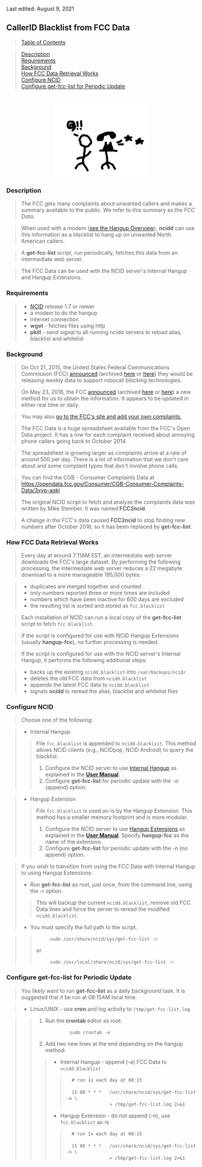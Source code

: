 <!-- FCCData.md - Removable HEADER Start -->

<style>
th {
   white-space: nowrap;
}

table, th, td {
   padding: 6px 13px;
   border: 1px solid #DDD;
   border-collapse: collapse;
   border-spacing: 0px;
}
</style>

Last edited: August 9, 2021

<!-- Removable HEADER End -->

## <a name="fccdata_top"></a> CallerID Blacklist from FCC Data

> [Table of Contents](#doc_top)

> [Description](#fccdata_des)   
> [Requirements](#fccdata_req)   
> [Background](#fccdata_back)   
> [How FCC Data Retrieval Works](#fccdata_script)   
> [Configure NCID](#fccdata_config-ncid)   
> [Configure get-fcc-list for Periodic Update](#fccdata_crontab)   

# <center>![Angry stick figure](images/FCCData.png "This guy is unhappy about having gotten up from the couch for a telemarketer")</center>


### <a name="fccdata_des"></a> Description

> The FCC gets many complaints about unwanted callers and makes a summary
  available to the public. We refer to this summary as the *FCC Data*.

> When used with a modem ([see the Hangup Overview](#hangup_ov)), **ncidd** 
  can use this information as a blacklist to hang up on unwanted North 
  American callers.

> A **get-fcc-list** script, run periodically, fetches this data from an 
  intermediate web server.

> The FCC Data can be used with the NCID server's Internal Hangup and 
  Hangup Extensions.


### <a name="fccdata_req"></a> Requirements

> - [NCID](ncid/ncid.html) release 1.7 or newer
> - a modem to do the hangup
> - internet connection
> - **wget** -  fetches files using http
> - **pkill** - send signal to all running ncidd servers to reload alias, 
    blacklist and whitelist

### <a name="fccdata_back"></a> Background

> On Oct 21, 2015, the United States Federal Communications Commission (FCC)
 [announced](https://www.fcc.gov/document/fcc-releasing-data-support-robocall-blocking-technologies)
 (archived [here](http://archive.is/https://www.fcc.gov/document/fcc-releasing-data-support-robocall-blocking-technologies) or [here](http://archive.is/sMhIQ))
 they would be releasing weekly data to support robocall blocking technologies. 
 
> On May 23, 2016, the FCC
 [announced](https://consumercomplaints.fcc.gov/hc/en-us/articles/205239443-Data-on-Unwanted-Calls)
 (archived [here](http://archive.is/https://consumercomplaints.fcc.gov/hc/en-us/articles/205239443-Data-on-Unwanted-Calls) or [here](http://archive.is/xv2S6))
   a new method for us to obtain the information.
  It appears to be updated in either real time or daily.

> You may also 
[go to the FCC's site and add your own complaints.](https://consumercomplaints.fcc.gov/hc/en-us/articles/115002234203-Unwanted-Calls)

> The FCC Data is a huge spreadsheet available from the FCC's Open Data
  project. It has a row for each complaint received about annoying phone 
  callers going back to October 2014.

> The spreadsheet is growing larger as complaints arrive at a rate of 
  around 500 per day. There is a lot of information that we don't care 
  about and some complaint types that don't involve phone calls.

>You can find the CGB - Consumer Complaints Data at
<https://opendata.fcc.gov/Consumer/CGB-Consumer-Complaints-Data/3xyp-aqkj>
	
> The original NCID script to fetch and analyze the complaints data was 
  written by Mike Stember. It was named **FCC2ncid**.
  
> A change in the FCC's data caused **FCC2ncid** to stop finding new 
  numbers after October 2016, so it has been replaced by **get-fcc-list**.

### <a name="fccdata_script"></a> How FCC Data Retrieval Works

> Every day at around 7:11AM EST, an intermediate web server downloads the
  FCC's large dataset. By performing the following
  processing, the intermediate  web server reduces 
  a 22 megabyte download to a more manageable 
  195,000 bytes:

> - duplicates are merged together and counted
> - only numbers reported three or more times are included
> - numbers which have been inactive for 600 days are excluded
> - the resulting list is sorted and stored as `fcc.blacklist`

> Each installation of NCID can run a local copy of the **get-fcc-list** 
  script to fetch `fcc.blacklist`. 

> If the script is configured for use with NCID Hangup Extensions 
  (usually **hangup-fcc**), no further processing is needed.

> If the script is configured for use with the NCID server's Internal 
  Hangup, it performs the following additional steps:

> - backs up the existing `ncidd.blacklist` into `/var/backups/ncid/`
> - deletes the old FCC data from `ncidd.blacklist`
> - appends the latest FCC data to `ncidd.blacklist`
> - signals **ncidd** to reread the alias, blacklist and whitelist files

### <a name="fccdata_config-ncid"></a> Configure NCID

> Choose one of the following:

> - Internal Hangup  
>
>> File `fcc.blacklist` is appended to `ncidd.blacklist`. This method 
   allows NCID clients (e.g., NCIDpop, NCID Android) to query the blacklist.  
>>
>> 1. Configure the NCID server to use [Internal Hangup](#hangup_ov) as 
      explained in the [**User Manual**](#hangup_ov).  
>> 2. Configure **get-fcc-list** for periodic update with the *-a* (append) option.

> - Hangup Extension  
>
>>  File `fcc.blacklist` is used as-is by the Hangup Extension. This 
    method has a smaller memory footprint and is more modular.
>>
>> 1. Configure the NCID server to use [Hangup Extensions](#ext_hup) as 
>>    explained in the [**User Manual**](#ext_hup). Specify **hangup-fcc** 
>>    as the name of the extension.  
>> 2. Configure **get-fcc-list** for periodic update with the *-n* (no append) option.

> If you wish to transition from using the FCC Data with Internal Hangup 
> to using Hangup Extensions:  
> 
>- Run **get-fcc-list** as root, just once, from the command line, using 
   the *-r* option. 
>
>> This will backup the current `ncidd.blacklist`, remove old FCC Data 
   lines and force the server to reread the modified `ncidd.blacklist`.  
>
>- You must specify the full path to the script.  

>>
>>          sudo /usr/share/ncid/sys/get-fcc-list -r  
>>
>>  or  
>>  
>>          sudo /usr/local/share/ncid/sys/get-fcc-list -r  

### <a name="fccdata_crontab"></a> Configure get-fcc-list for Periodic Update

> You likely want to run **get-fcc-list** as a daily background task. It 
  is suggested that it be run at 08:15AM local time.

> - Linux/UNIX - use **cron** and log activity to `/tmp/get-fcc-list.log`

>> 1. Run the **crontab** editor as root:  
>>
>>                 sudo crontab -e  
>>
>> 2. Add two new lines at the end depending on the hangup method:
>> 
>>>- Internal Hangup - append (-a) FCC Data to `ncidd.blacklist`  
>>>
>>>>
>>>>       # run 1x each day at 08:15  
>>>>
>>>>       15 08 * * *   /usr/share/ncid/sys/get-fcc-list -a \
>>>>                     > /tmp/get-fcc-list.log 2>&1
>>>       
>>>- Hangup Extension - do not append (-n), use `fcc.blacklist` as-is  
>>>
>>>>       
>>>>       # run 1x each day at 08:15  
>>>>       
>>>>       15 08 * * *   /usr/share/ncid/sys/get-fcc-list -n \
>>>>                     > /tmp/get-fcc-list.log 2>&1
